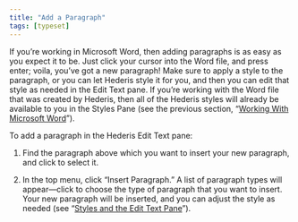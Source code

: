 ```yaml
---
title: "Add a Paragraph"
tags: [typeset]
---
```

 
<html><body><section data-type="chapter" class="hsecchapter" data-hederis-type="hsecchapter" id="add-a-paragraph" data-pi-attrs="id: add-a-paragraph; data-tags: typeset;" role="doc-chapter" data-tags="typeset" data-author-name=" " data-book-title=" " title="Add a Paragraph"><p class="hblkp" data-hederis-type="hblkp" id="pRVcnN0cT">If you&#8217;re working in Microsoft Word, then adding paragraphs is as easy as you expect it to be. Just click your cursor into the Word file, and press enter; voila, you&#8217;ve got a new paragraph! Make sure to apply a style to the paragraph, or you can let Hederis style it for you, and then you can edit that style as needed in the Edit Text pane. If you&#8217;re working with the Word file that was created by Hederis, then all of the Hederis styles will already be available to you in the Styles Pane (see the previous section, &#8220;<a href="{% link _docs/fine-tune-styles.md %}" class="hspana" data-hederis-type="hspana" id="pNZQGkCqv">Working With Microsoft Word</a>&#8221;).</p><p class="hblkp" data-hederis-type="hblkp" id="pJXC82XAd">To add a paragraph in the Hederis Edit Text pane:</p><ol class="hwprnumlist" data-hederis-type="hwprnumlist" id="pRuoOAt4d"><li class="hblkoli" data-hederis-type="hblkoli" id="lichjAPfPU"><p class="hblkoli" data-hederis-type="hblklip" id="p4PXWHVN5">Find the paragraph above which you want to insert your new paragraph, and click to select it.</p></li><li class="hblkoli" data-hederis-type="hblkoli" id="liKaUIfM4t"><p class="hblkoli" data-hederis-type="hblklip" id="pM4WFGgqf">In the top menu, click &#8220;Insert Paragraph.&#8221; A list of paragraph types will appear&#8212;click to choose the type of paragraph that you want to insert. Your new paragraph will be inserted, and you can adjust the style as needed (see &#8220;<a href="{% link _docs/edit-text-mode.md %}" class="hspana" data-hederis-type="hspana" id="pAnMVN4Pv">Styles and the Edit Text Pane</a>&#8221;).</p></li></ol></section></body></html>
